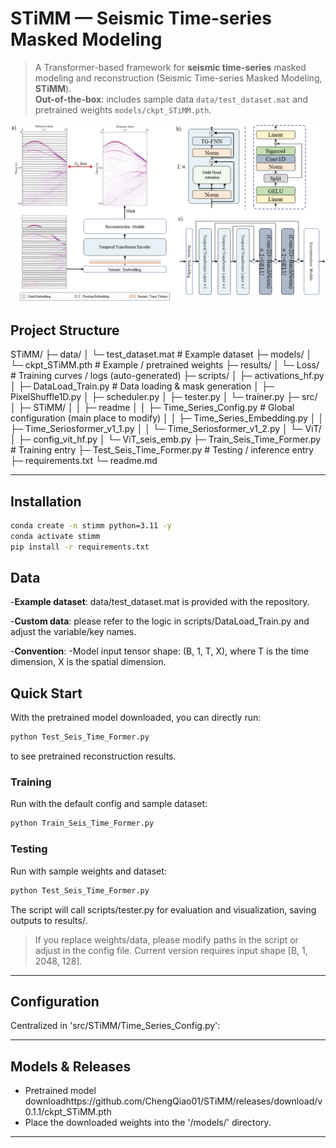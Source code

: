 # STiMM — Seismic Time-series Masked Modeling
> A Transformer-based framework for **seismic time-series** masked modeling and reconstruction (Seismic Time-series Masked Modeling, **STiMM**).  
> **Out-of-the-box**: includes sample data `data/test_dataset.mat` and pretrained weights `models/ckpt_STiMM.pth`.

![Framework of STiMM](docs/method.png)

## Project Structure
STiMM/
├─ data/
│ └─ test_dataset.mat # Example dataset
├─ models/
│ └─ ckpt_STiMM.pth # Example / pretrained weights
├─ results/
│ └─ Loss/ # Training curves / logs (auto-generated)
├─ scripts/
│ ├─ activations_hf.py
│ ├─ DataLoad_Train.py # Data loading & mask generation
│ ├─ PixelShuffle1D.py
│ ├─ scheduler.py
│ ├─ tester.py
│ └─ trainer.py
├─ src/
│ ├─ STiMM/
│ │ ├─ readme
│ │ ├─ Time_Series_Config.py # Global configuration (main place to modify)
│ │ ├─ Time_Series_Embedding.py
│ │ ├─ Time_Seriosformer_v1_1.py
│ │ └─ Time_Seriosformer_v1_2.py
│ └─ ViT/
│ ├─ config_vit_hf.py
│ └─ ViT_seis_emb.py
├─ Train_Seis_Time_Former.py # Training entry
├─ Test_Seis_Time_Former.py # Testing / inference entry
├─ requirements.txt
└─ readme.md

---

## Installation
```bash
conda create -n stimm python=3.11 -y
conda activate stimm
pip install -r requirements.txt
```

## Data
-**Example dataset**: data/test_dataset.mat is provided with the repository.

-**Custom data**: please refer to the logic in scripts/DataLoad_Train.py and adjust the variable/key names.

-**Convention**:
 -Model input tensor shape: (B, 1, T, X), where T is the time dimension, X is the spatial dimension.

## Quick Start
With the pretrained model downloaded, you can directly run:
```bash
python Test_Seis_Time_Former.py
```
to see pretrained reconstruction results.

### Training
Run with the default config and sample dataset:
```bash
python Train_Seis_Time_Former.py
```

### Testing
Run with sample weights and dataset:
```bash
python Test_Seis_Time_Former.py
```
The script will call scripts/tester.py for evaluation and visualization, saving outputs to results/.
> If you replace weights/data, please modify paths in the script or adjust in the config file.
> Current version requires input shape [B, 1, 2048, 128].

---

## Configuration
Centralized in 'src/STiMM/Time_Series_Config.py':

---

## Models & Releases
- Pretrained model downloadhttps://github.com/ChengQiao01/STiMM/releases/download/v0.1.1/ckpt_STiMM.pth
- Place the downloaded weights into the '/models/' directory.

---
